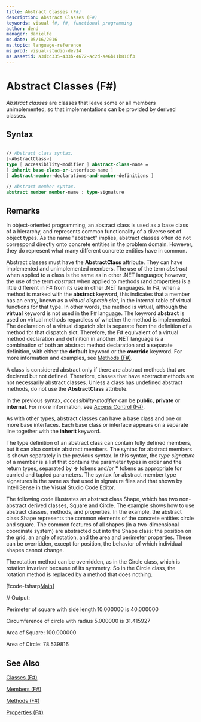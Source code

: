 ```yaml
---
title: Abstract Classes (F#)
description: Abstract Classes (F#)
keywords: visual f#, f#, functional programming
author: dend
manager: danielfe
ms.date: 05/16/2016
ms.topic: language-reference
ms.prod: visual-studio-dev14
ms.assetid: a3dcc335-433b-4672-ac2d-ae6b11b816f3 
---
```


# Abstract Classes (F#)

*Abstract classes* are classes that leave some or all members unimplemented, so that implementations can be provided by derived classes.


## Syntax



```fsharp

// Abstract class syntax.
[<AbstractClass>]
type [ accessibility-modifier ] abstract-class-name =
[ inherit base-class-or-interface-name ]
[ abstract-member-declarations-and-member-definitions ]

// Abstract member syntax.
abstract member member-name : type-signature


```





## Remarks
In object-oriented programming, an abstract class is used as a base class of a hierarchy, and represents common functionality of a diverse set of object types. As the name "abstract" implies, abstract classes often do not correspond directly onto concrete entities in the problem domain. However, they do represent what many different concrete entities have in common.

Abstract classes must have the **AbstractClass** attribute. They can have implemented and unimplemented members. The use of the term *abstract* when applied to a class is the same as in other .NET languages; however, the use of the term *abstract* when applied to methods (and properties) is a little different in F# from its use in other .NET languages. In F#, when a method is marked with the **abstract** keyword, this indicates that a member has an entry, known as a *virtual dispatch slot*, in the internal table of virtual functions for that type. In other words, the method is virtual, although the **virtual** keyword is not used in the F# language. The keyword **abstract** is used on virtual methods regardless of whether the method is implemented. The declaration of a virtual dispatch slot is separate from the definition of a method for that dispatch slot. Therefore, the F# equivalent of a virtual method declaration and definition in another .NET language is a combination of both an abstract method declaration and a separate definition, with either the **default** keyword or the **override** keyword. For more information and examples, see [Methods &#40;F&#35;&#41;](Methods-%5BFSharp%5D.md).

A class is considered abstract only if there are abstract methods that are declared but not defined. Therefore, classes that have abstract methods are not necessarily abstract classes. Unless a class has undefined abstract methods, do not use the **AbstractClass** attribute.

In the previous syntax, *accessibility-modifier* can be **public**, **private** or **internal**. For more information, see [Access Control &#40;F&#35;&#41;](Access-Control-%5BFSharp%5D.md).

As with other types, abstract classes can have a base class and one or more base interfaces. Each base class or interface appears on a separate line together with the **inherit** keyword.

The type definition of an abstract class can contain fully defined members, but it can also contain abstract members. The syntax for abstract members is shown separately in the previous syntax. In this syntax, the *type signature* of a member is a list that contains the parameter types in order and the return types, separated by **-&gt;** tokens and/or **&#42;** tokens as appropriate for curried and tupled parameters. The syntax for abstract member type signatures is the same as that used in signature files and that shown by IntelliSense in the Visual Studio Code Editor.

The following code illustrates an abstract class Shape, which has two non-abstract derived classes, Square and Circle. The example shows how to use abstract classes, methods, and properties. In the example, the abstract class Shape represents the common elements of the concrete entities circle and square. The common features of all shapes (in a two-dimensional coordinate system) are abstracted out into the Shape class: the position on the grid, an angle of rotation, and the area and perimeter properties. These can be overridden, except for position, the behavior of which individual shapes cannot change.

The rotation method can be overridden, as in the Circle class, which is rotation invariant because of its symmetry. So in the Circle class, the rotation method is replaced by a method that does nothing.

[!code-fsharp[Main](snippets/fslangref1/snippet2901.fs)]

// Output:

Perimeter of square with side length 10.000000 is 40.000000

Circumference of circle with radius 5.000000 is 31.415927

Area of Square: 100.000000

Area of Circle: 78.539816

## See Also
[Classes &#40;F&#35;&#41;](Classes-%5BFSharp%5D.md)

[Members &#40;F&#35;&#41;](Members-%5BFSharp%5D.md)

[Methods &#40;F&#35;&#41;](Methods-%5BFSharp%5D.md)

[Properties &#40;F&#35;&#41;](Properties-%5BFSharp%5D.md)

